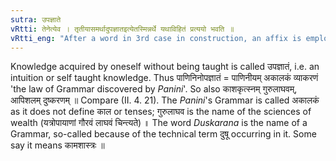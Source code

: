 ```yaml
---
sutra: उपज्ञाते
vRtti: तेनेत्येव । तृतीयासमर्थादुपज्ञातइत्येतस्मिन्नर्थे यथाविहितं प्रत्ययो भवति ॥
vRtti_eng: "After a word in 3rd case in construction, an affix is employed in the sense of 'discovered by him'."
---
```

Knowledge acquired by oneself without being taught is called उपज्ञातं, i.e. an intuition or self taught knowledge. Thus पाणिनिनोपज्ञातं = पाणिनीयम् अकालकं व्याकरणं 'the law of Grammar discovered by _Panini_'. So also काशकृत्स्नम् गुरुलाघवम्, आपिशलम् दुष्करणम् ॥ Compare (II. 4. 21). The _Panini_'s Grammar is called अकालकं as it does not define काल or tenses; गुरुलाघव is the name of the sciences of wealth (यत्रोपायाणां गौरवं लाघवं चिन्त्यते) ॥ The word _Duskarana_ is the name of a Grammar, so-called because of the technical term दुषू occurring in it. Some say it means कामशास्त्रः ॥
